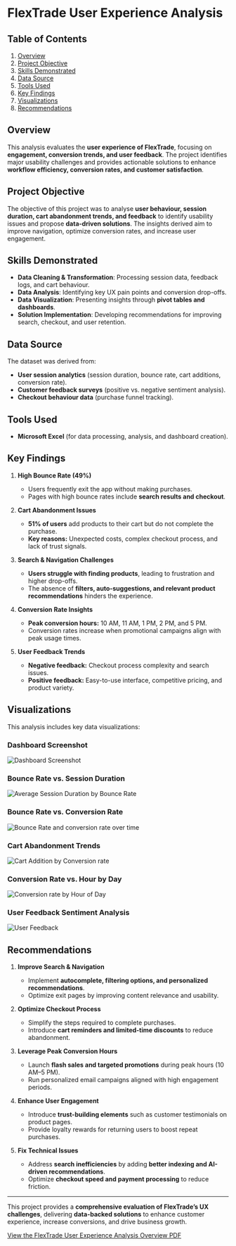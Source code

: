 # FlexTrade User Experience Analysis 

## Table of Contents
1. [Overview](#overview)
2. [Project Objective](#project-objective)
3. [Skills Demonstrated](#skills-demonstrated)
4. [Data Source](#data-source)
5. [Tools Used](#tools-used)
6. [Key Findings](#key-findings)
7. [Visualizations](#visualizations)
8. [Recommendations](#recommendations)

## Overview
This analysis evaluates the **user experience of FlexTrade**, focusing on **engagement, conversion trends, and user feedback**. The project identifies major usability challenges and provides actionable solutions to enhance **workflow efficiency, conversion rates, and customer satisfaction**.

## Project Objective
The objective of this project was to analyse **user behaviour, session duration, cart abandonment trends, and feedback** to identify usability issues and propose **data-driven solutions**. The insights derived aim to improve navigation, optimize conversion rates, and increase user engagement.

## Skills Demonstrated
- **Data Cleaning & Transformation**: Processing session data, feedback logs, and cart behaviour.
- **Data Analysis**: Identifying key UX pain points and conversion drop-offs.
- **Data Visualization**: Presenting insights through **pivot tables and dashboards**.
- **Solution Implementation**: Developing recommendations for improving search, checkout, and user retention.

## Data Source
The dataset was derived from:
- **User session analytics** (session duration, bounce rate, cart additions, conversion rate).
- **Customer feedback surveys** (positive vs. negative sentiment analysis).
- **Checkout behaviour data** (purchase funnel tracking).

## Tools Used
- **Microsoft Excel** (for data processing, analysis, and dashboard creation).

## Key Findings
1. **High Bounce Rate (49%)**
   - Users frequently exit the app without making purchases.
   - Pages with high bounce rates include **search results and checkout**.

2. **Cart Abandonment Issues**
   - **51% of users** add products to their cart but do not complete the purchase.
   - **Key reasons:** Unexpected costs, complex checkout process, and lack of trust signals.

3. **Search & Navigation Challenges**
   - **Users struggle with finding products**, leading to frustration and higher drop-offs.
   - The absence of **filters, auto-suggestions, and relevant product recommendations** hinders the experience.

4. **Conversion Rate Insights**
   - **Peak conversion hours:** 10 AM, 11 AM, 1 PM, 2 PM, and 5 PM.
   - Conversion rates increase when promotional campaigns align with peak usage times.

5. **User Feedback Trends**
   - **Negative feedback:** Checkout process complexity and search issues.
   - **Positive feedback:** Easy-to-use interface, competitive pricing, and product variety.

## Visualizations
This analysis includes key data visualizations:

### Dashboard Screenshot
![Dashboard Screenshot](Images/dashboard-screenshot.png)

### Bounce Rate vs. Session Duration
![Average Session Duration by Bounce Rate](Images/bouncesession-rate.png)

### Bounce Rate vs. Conversion Rate
![Bounce Rate and conversion rate over time](Images/bounceconversion-rate.png)

### Cart Abandonment Trends
![Cart Addition by Conversion rate](Images/cart-abandonment.png)

### Conversion Rate vs. Hour by Day
![Conversion rate by Hour of Day](Images/conversionhour-day.png)

### User Feedback Sentiment Analysis
![User Feedback](Images/user-feedback.png)

## Recommendations
1. **Improve Search & Navigation**
   - Implement **autocomplete, filtering options, and personalized recommendations**.
   - Optimize exit pages by improving content relevance and usability.

2. **Optimize Checkout Process**
   - Simplify the steps required to complete purchases.
   - Introduce **cart reminders and limited-time discounts** to reduce abandonment.

3. **Leverage Peak Conversion Hours**
   - Launch **flash sales and targeted promotions** during peak hours (10 AM–5 PM).
   - Run personalized email campaigns aligned with high engagement periods.

4. **Enhance User Engagement**
   - Introduce **trust-building elements** such as customer testimonials on product pages.
   - Provide loyalty rewards for returning users to boost repeat purchases.

5. **Fix Technical Issues**
   - Address **search inefficiencies** by adding **better indexing and AI-driven recommendations**.
   - Optimize **checkout speed and payment processing** to reduce friction.

---

This project provides a **comprehensive evaluation of FlexTrade’s UX challenges**, delivering **data-backed solutions** to enhance customer experience, increase conversions, and drive business growth.

[View the FlexTrade User Experience Analysis Overview PDF](./FlexTrade_User_Experience_Analysis_Overview.pdf)
